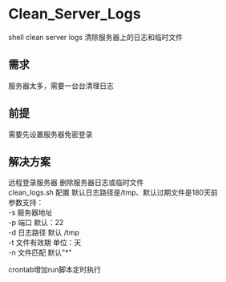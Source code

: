 # Clean_Server_Logs
shell clean server logs
清除服务器上的日志和临时文件

## 需求
服务器太多，需要一台台清理日志

## 前提
需要先设置服务器免密登录

## 解决方案
远程登录服务器 删除服务器日志或临时文件</br>
clean_logs.sh 配置 默认日志路径是/tmp、默认过期文件是180天前</br>
参数支持： </br>
-s 服务器地址</br>
-p 端口 默认：22</br>
-d 日志路径 默认 /tmp</br>
-t 文件有效期 单位：天</br>
-n 文件匹配 默认"*"</br>

crontab增加run脚本定时执行
